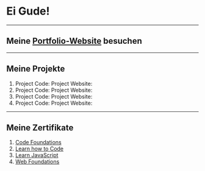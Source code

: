 # Ei Gude! 

--------------------------

## Meine [Portfolio-Website](https://oliveroeguet.github.io/Portfolio/) besuchen

---------------------------

## Meine Projekte 

1. Project Code:
   Project Website:
2. Project Code:
   Project Website:
3. Project Code:
   Project Website:
4. Project Code:
   Project Website:

-------------------------

## Meine Zertifikate


1. [Code Foundations](./Images/CodeFoundationsSkillPath.pdf)
2. [Learn how to Code](./Images/LearnHowtoCodeCourse.pdf)
3. [Learn JavaScript](./Images/LearnJavaScriptCourse.pdf)
4. [Web Foundations](./Images/WebFoundations.png)
